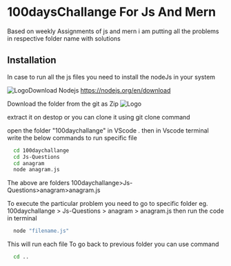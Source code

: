 # 100daysChallange For Js And Mern

Based on weekly Assignments of js and mern i am putting
all the problems in respective folder name with solutions

## Installation

In case to run all the js files
you need to install the nodeJs in your system

![Logo](https://nodejs.org/static/images/favicons/favicon.png)Download Nodejs https://nodejs.org/en/download

Download the folder from the git as Zip ![Logo](https://i.imgur.com/tEOiHMU.png)

extract it on destop or you can clone it using git clone command

open the folder "100daychallange" in VScode .
then in Vscode terminal write the below commands to run specific file

```bash
  cd 100daychallange
  cd Js-Questions
  cd anagram
  node anagram.js
```

The above are folders 100daychallange>Js-Questions>anagram>anagram.js

To execute the particular problem you need to go to specific folder
eg. 100daychallange > Js-Questions > anagram > anagram.js
then run the code in terminal

```bash
  node "filename.js"
```

This will run each file
To go back to previous folder you can use command

```bash
  cd ..
```
